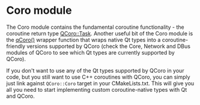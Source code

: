 # Coro module

The Coro module contains the fundamental coroutine functionality - the
coroutine return type [QCoro::Task<T>][qcoro-task]. Another useful bit
of the Coro module is the [qCoro()][qcoro-coro] wrapper function that
wraps native Qt types into a coroutine-friendly versions supported by
QCoro (check the Core, Network and DBus modules of QCoro to see which
Qt types are currently supported by QCoro).

If you don't want to use any of the Qt types supported by QCoro in your
code, but you still want to use C++ coroutines with QCoro, you can simply
just link against `QCoro::Coro` target in your CMakeLists.txt. This will
give you all you need to start implementing custom coroutine-native types
with Qt and QCoro.

[qcoro-task]: task.md
[qcoro-coro]: coro.md
